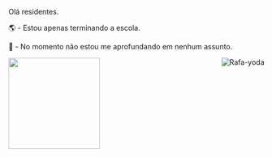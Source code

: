 Olá residentes.

🌎 - Estou apenas terminando a escola.

🧭 - No momento não estou me aprofundando em nenhum assunto.


<div> <a href="https://github.com/RafaelSee"> <img height="180em" src="https://github-readme-stats.vercel.app/api?username=RafaelSee&show_icons=true&theme=dracula&include_all_commits=true&count_private=true"/>
<img align="right" alt="Rafa-yoda" src="https://media.discordapp.net/attachments/749075312524001353/877793552053207060/monkey-style-corte.gif"> </div> 
